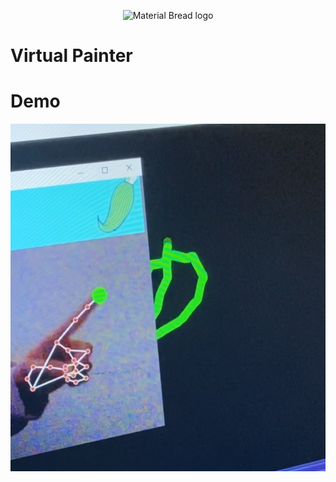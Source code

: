 <p align="center">
    <img width="1200" src="https://github.com/RyamAlmalki/chat_app/blob/master/Hiwar_banner.png?raw=true" alt="Material Bread logo">
</p>


<h1 align="left">Virtual Painter</h1>

<h1 align="left">Demo</h1>
<p align="center">
    <img width="1200" src="https://github.com/RyamAlmalki/AI-Virtual-Painter/blob/main/demo.png?raw=true" alt="Material Bread logo">
</p>
